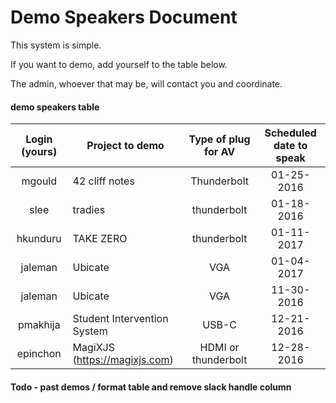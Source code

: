 # Demo Speakers Document

This system is simple.

If you want to demo, add yourself to the table below.

The admin, whoever that may be, will contact you and coordinate. 

#### demo speakers table

| Login (yours) | Project to demo                 | Type of plug for AV | Scheduled date to speak |
| :-----------: | ------------------------------- | :-----------------: | :---------------------: |
| mgould        | 42 cliff notes                  | Thunderbolt         | 01-25-2016              |
| slee          | tradies                         | thunderbolt         | 01-18-2016              |
| hkunduru      | TAKE ZERO                       | thunderbolt         | 01-11-2017              |
| jaleman       | Ubicate                         | VGA                 | 01-04-2017              |
| jaleman       | Ubicate                         | VGA                 | 11-30-2016              |
| pmakhija      | Student Intervention System     | USB-C               | 12-21-2016              |
| epinchon      | MagiXJS (https://magixjs.com)   | HDMI or thunderbolt | 12-28-2016              |

#### Todo - past demos / format table and remove slack handle column
